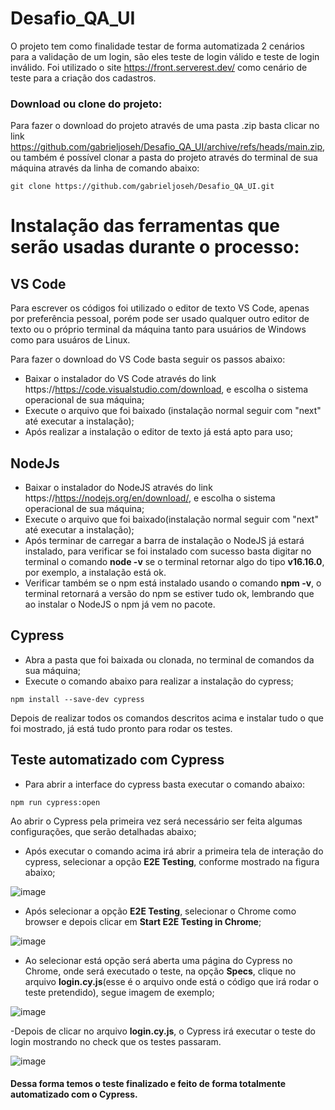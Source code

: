 # Desafio_QA_UI
O projeto tem como finalidade testar de forma automatizada 2 cenários para a validação de um login, são eles teste de login válido e teste de login inválido. Foi utilizado o site https://front.serverest.dev/ como cenário de teste para a criação dos cadastros.

### Download ou clone do projeto:

Para fazer o download do projeto através de uma pasta .zip basta clicar no link https://github.com/gabrieljoseh/Desafio_QA_UI/archive/refs/heads/main.zip, ou também é possível clonar a pasta do projeto através do terminal de sua máquina através da linha de comando abaixo:
```
git clone https://github.com/gabrieljoseh/Desafio_QA_UI.git
```

# Instalação das ferramentas que serão usadas durante o processo:

## VS Code

Para escrever os códigos foi utilizado o editor de texto VS Code, apenas por preferência pessoal, porém pode ser usado qualquer outro editor de texto ou o próprio terminal da máquina tanto para usuários de Windows como para usuáros de Linux.

Para fazer o download do VS Code basta seguir os passos abaixo:

- Baixar o instalador do VS Code através do link https://https://code.visualstudio.com/download, e escolha o sistema operacional de sua máquina;
- Execute o arquivo que foi baixado (instalação normal seguir com "next" até executar a instalação);
- Após realizar a instalação o editor de texto já está apto para uso;

## NodeJs

- Baixar o instalador do NodeJS através do link https://https://nodejs.org/en/download/, e escolha o sistema operacional de sua máquina;
- Execute o arquivo que foi baixado(instalação normal seguir com "next" até executar a instalação);
- Após terminar de carregar a barra de instalação o NodeJS já estará instalado, para verificar se foi instalado com sucesso basta digitar no terminal o comando **node -v** se o terminal retornar algo do tipo **v16.16.0**, por exemplo, a instalação está ok.
- Verificar também se o npm está instalado usando o comando **npm -v**, o terminal retornará a versão do npm se estiver tudo ok, lembrando que ao instalar o NodeJS o npm já vem no pacote.

## Cypress

- Abra a pasta que foi baixada ou clonada, no terminal de comandos da sua máquina;
- Execute o comando abaixo para realizar a instalação do cypress;

```
npm install --save-dev cypress 
```

Depois de realizar todos os comandos descritos acima e instalar tudo o que foi mostrado, já está tudo pronto para rodar os testes.

## Teste automatizado com Cypress

- Para abrir a interface do cypress basta executar o comando abaixo:

```
npm run cypress:open
```
Ao abrir o Cypress pela primeira vez será necessário ser feita algumas configurações, que serão detalhadas abaixo;

- Após executar o comando acima irá abrir a primeira tela de interação do cypress, selecionar a opção **E2E Testing**, conforme mostrado na figura abaixo;

![image](https://user-images.githubusercontent.com/110433514/183308411-5245c976-8c0c-445f-bf23-d7ebff49dd55.png)

- Após selecionar a opção **E2E Testing**, selecionar o Chrome como browser e depois clicar em **Start E2E Testing in Chrome**;

![image](https://user-images.githubusercontent.com/110433514/183309294-39341744-0cb4-4b8c-b803-cb4df028a683.png)

- Ao selecionar está opção será aberta uma página do Cypress no Chrome, onde será executado o teste, na opção **Specs**, clique no arquivo **login.cy.js**(esse é o arquivo onde está o código que irá rodar o teste pretendido), segue imagem de exemplo;

![image](https://user-images.githubusercontent.com/110433514/183308877-fc5f0fc9-1ecb-4c0f-8612-2d550b22711d.png)

-Depois de clicar no arquivo **login.cy.js**, o Cypress irá executar o teste do login mostrando no check que os testes passaram.

![image](https://user-images.githubusercontent.com/110433514/183309055-d052164e-6980-4e23-93d3-3cce686b40a6.png)


#### Dessa forma temos o teste finalizado e feito de forma totalmente automatizado com o Cypress.




